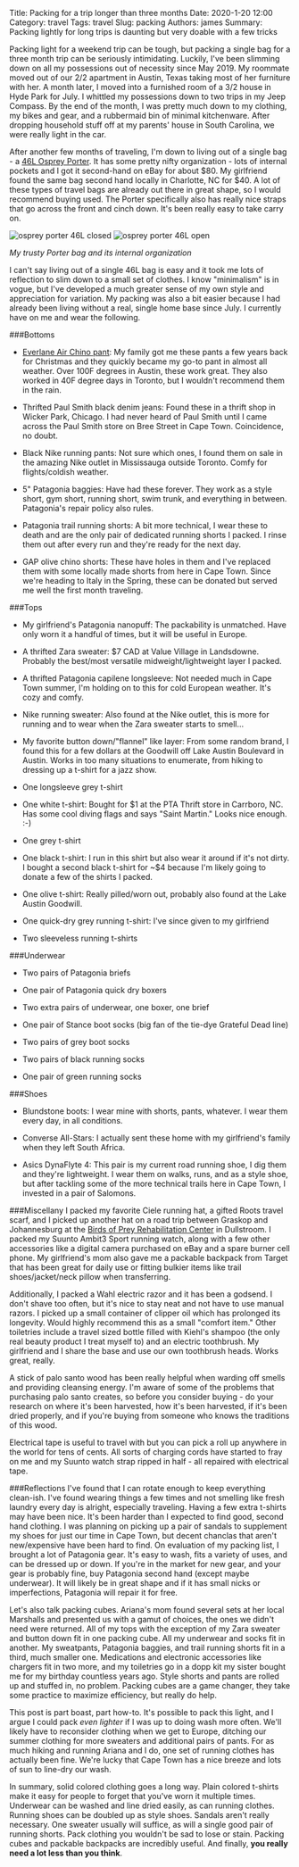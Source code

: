 Title: Packing for a trip longer than three months
Date: 2020-1-20 12:00
Category: travel
Tags: travel
Slug: packing
Authors: james
Summary: Packing lightly for long trips is daunting but very doable with a few tricks

Packing light for a weekend trip can be tough, but packing a single bag for a three month trip can be seriously intimidating. Luckily, I've been slimming down on all my possessions out of necessity since May 2019. My roommate moved out of our 2/2 apartment in Austin, Texas taking most of her furniture with her. A month later, I moved into a furnished room of a 3/2 house in Hyde Park for July. I whittled my possessions down to two trips in my Jeep Compass. By the end of the month, I was pretty much down to my clothing, my bikes and gear, and a rubbermaid bin of minimal kitchenware. After dropping household stuff off at my parents' house in South Carolina, we were really light in the car.

After another few months of traveling, I'm down to living out of a single bag - a [46L Osprey Porter](https://www.osprey.com/us/en/product/porter-46-PORTER46.html). It has some pretty nifty organization - lots of internal pockets and I got it second-hand on eBay for about $80. My girlfriend found the same bag second hand locally in Charlotte, NC for $40. A lot of these types of travel bags are already out there in great shape, so I would recommend buying used. The Porter specifically also has really nice straps that go across the front and cinch down. It's been really easy to take carry on.

![osprey porter 46L closed]({static}../images/dithered_osprey_closed.png) ![osprey porter 46L open]({static}../images/dithered_osprey_pockets.png)

_My trusty Porter bag and its internal organization_  

I can't say living out of a single 46L bag is easy and it took me lots of reflection to slim down to a small set of clothes. I know "minimalism" is in vogue, but I've developed a much greater sense of my own style and appreciation for variation. My packing was also a bit easier because I had already been living without a real, single home base since July. I currently have on me and wear the following.

###Bottoms

- [Everlane Air Chino pant](https://www.everlane.com/products/mens-ltwt-travel-pant-stone?collection=mens-bottoms): My family got me these pants a few years back for Christmas and they quickly became my go-to pant in almost all weather. Over 100F degrees in Austin, these work great. They also worked in 40F degree days in Toronto, but I wouldn't recommend them in the rain.

- Thrifted Paul Smith black denim jeans: Found these in a thrift shop in Wicker Park, Chicago. I had never heard of Paul Smith until I came across the Paul Smith store on Bree Street in Cape Town. Coincidence, no doubt.

- Black Nike running pants: Not sure which ones, I found them on sale in the amazing Nike outlet in Mississauga outside Toronto. Comfy for flights/coldish weather.

- 5" Patagonia baggies: Have had these forever. They work as a style short, gym short, running short, swim trunk, and everything in between. Patagonia's repair policy also rules.

- Patagonia trail running shorts: A bit more technical, I wear these to death and are the only pair of dedicated running shorts I packed. I rinse them out after every run and they're ready for the next day.

- GAP olive chino shorts: These have holes in them and I've replaced them with some locally made shorts from here in Cape Town. Since we're heading to Italy in the Spring, these can be donated but served me well the first month traveling.

###Tops

- My girlfriend's Patagonia nanopuff: The packability is unmatched. Have only worn it a handful of times, but it will be useful in Europe.

- A thrifted Zara sweater: $7 CAD at Value Village in Landsdowne. Probably the best/most versatile midweight/lightweight layer I packed.

- A thrifted Patagonia capilene longsleeve: Not needed much in Cape Town summer, I'm holding on to this for cold European weather. It's cozy and comfy.

- Nike running sweater: Also found at the Nike outlet, this is more for running and to wear when the Zara sweater starts to smell...

- My favorite button down/"flannel" like layer: From some random brand, I found this for a few dollars at the Goodwill off Lake Austin Boulevard in Austin. Works in too
many situations to enumerate, from hiking to dressing up a t-shirt for a jazz show.

- One longsleeve grey t-shirt

- One white t-shirt: Bought for $1 at the PTA Thrift store in Carrboro, NC. Has some cool diving flags and says "Saint Martin." Looks nice enough. :-)

- One grey t-shirt

- One black t-shirt: I run in this shirt but also wear it around if it's not dirty. I bought a second black t-shirt for ~$4 because I'm likely going to donate a few of the shirts I packed.

- One olive t-shirt: Really pilled/worn out, probably also found at the Lake Austin Goodwill.

- One quick-dry grey running t-shirt: I've since given to my girlfriend

- Two sleeveless running t-shirts

###Underwear

- Two pairs of Patagonia briefs

- One pair of Patagonia quick dry boxers

- Two extra pairs of underwear, one boxer, one brief

- One pair of Stance boot socks (big fan of the tie-dye Grateful Dead line)

- Two pairs of grey boot socks

- Two pairs of black running socks

- One pair of green running socks

###Shoes

- Blundstone boots: I wear mine with shorts, pants, whatever. I wear them every day, in all conditions.

- Converse All-Stars: I actually sent these home with my girlfriend's family when they left South Africa.

- Asics DynaFlyte 4: This pair is my current road running shoe, I dig them and they're lightweight. I wear them on walks, runs, and as a style shoe, but after tackling some of the more technical trails here in Cape Town, I invested in a pair of Salomons.

###Miscellany
I packed my favorite Ciele running hat, a gifted Roots travel scarf, and I picked up another hat on a road trip between Graskop and Johannesburg at the [Birds of Prey Rehabilitation Center](http://www.birdsofprey.co.za) in Dullstroom. I packed my Suunto Ambit3 Sport running watch, along with a few other accessories like a digital camera purchased on eBay and a spare burner cell phone. My girlfriend's mom also gave me a packable backpack from Target that has been great for daily use or fitting bulkier items like trail shoes/jacket/neck pillow when transferring.

Additionally, I packed a Wahl electric razor and it has been a godsend. I don't shave too often, but it's nice to stay neat and not have to use manual razors. I picked up a small container of clipper oil which has prolonged its longevity. Would highly recommend this as a small "comfort item." Other toiletries include a travel sized bottle filled with Kiehl's shampoo (the only real beauty product I treat myself to) and an electric toothbrush. My girlfriend and I share the base and use our own toothbrush heads. Works great, really.

A stick of palo santo wood has been really helpful when warding off smells and providing cleansing energy. I'm aware of some of the problems that purchasing palo santo creates, so before you consider buying - do your research on where it's been harvested, how it's been harvested, if it's been dried properly, and if you're buying from someone who knows the traditions of this wood.

Electrical tape is useful to travel with but you can pick a roll up anywhere in the world for tens of cents. All sorts of charging cords have started to fray on me and my Suunto watch strap ripped in half - all repaired with electrical tape.

###Reflections
I've found that I can rotate enough to keep everything clean-ish. I've found wearing things a few times and not smelling like fresh laundry every day is alright, especially traveling. Having a few extra t-shirts may have been nice. It's been harder than I expected to find good, second hand clothing. I was planning on picking up a pair of sandals to supplement my shoes for just our time in Cape Town, but decent chanclas that aren't new/expensive have been hard to find. On evaluation of my packing list, I brought a lot of Patagonia gear. It's easy to wash, fits a variety of uses, and can be dressed up or down. If you're in the market for new gear, and your gear is probably fine, buy Patagonia second hand (except maybe underwear). It will likely be in great shape and if it has small nicks or imperfections, Patagonia will repair it for free.

Let's also talk packing cubes. Ariana's mom found several sets at her local Marshalls and presented us with a gamut of choices, the ones we didn't need were returned. All of my tops with the exception of my Zara sweater and button down fit in one packing cube. All my underwear and socks fit in another. My sweatpants, Patagonia baggies, and trail running shorts fit in a third, much smaller one. Medications and electronic accessories like chargers fit in two more, and my toiletries go in a dopp kit my sister bought me for my birthday countless years ago. Style shorts and pants are rolled up and stuffed in, no problem. Packing cubes are a game changer, they take some practice to maximize efficiency, but really do help.

This post is part boast, part how-to. It's possible to pack this light, and I argue I could pack _even lighter_ if I was up to doing wash more often. We'll likely have to reconsider clothing when we get to Europe, ditching our summer clothing for more sweaters and additional pairs of pants. For as much hiking and running Ariana and I do, one set of running clothes has actually been fine. We're lucky that Cape Town has a nice breeze and lots of sun to line-dry our wash.

In summary, solid colored clothing goes a long way. Plain colored t-shirts make it easy for people to forget that you've worn it multiple times. Underwear can be washed and line dried easily, as can running clothes. Running shoes can be doubled up as style shoes. Sandals aren't really necessary. One sweater usually will suffice, as will a single good pair of running shorts. Pack clothing you wouldn't be sad to lose or stain. Packing cubes and packable backpacks are incredibly useful. And finally, __you really need a lot less than you think__.
